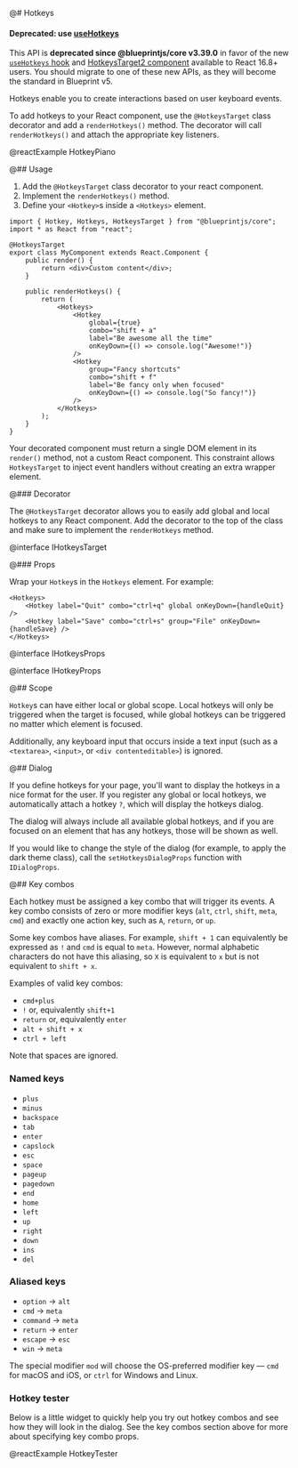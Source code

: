 @# Hotkeys

<div class="@ns-callout @ns-intent-danger @ns-icon-error">
    <h4 class="@ns-heading">

Deprecated: use [useHotkeys](#core/hooks/use-hotkeys)

</h4>

This API is **deprecated since @blueprintjs/core v3.39.0** in favor of the new
[`useHotkeys` hook](#core/hooks/use-hotkeys) and
[HotkeysTarget2 component](#core/components/hotkeys-target2) available to React 16.8+ users.
You should migrate to one of these new APIs, as they will become the standard in Blueprint v5.

</div>

Hotkeys enable you to create interactions based on user keyboard events.

To add hotkeys to your React component, use the `@HotkeysTarget` class decorator
and add a `renderHotkeys()` method. The decorator will call `renderHotkeys()`
and attach the appropriate key listeners.

@reactExample HotkeyPiano

@## Usage

1. Add the `@HotkeysTarget` class decorator to your react component.
1. Implement the `renderHotkeys()` method.
1. Define your `<Hotkey>`s inside a `<Hotkeys>` element.

```tsx
import { Hotkey, Hotkeys, HotkeysTarget } from "@blueprintjs/core";
import * as React from "react";

@HotkeysTarget
export class MyComponent extends React.Component {
    public render() {
        return <div>Custom content</div>;
    }

    public renderHotkeys() {
        return (
            <Hotkeys>
                <Hotkey
                    global={true}
                    combo="shift + a"
                    label="Be awesome all the time"
                    onKeyDown={() => console.log("Awesome!")}
                />
                <Hotkey
                    group="Fancy shortcuts"
                    combo="shift + f"
                    label="Be fancy only when focused"
                    onKeyDown={() => console.log("So fancy!")}
                />
            </Hotkeys>
        );
    }
}
```

<div class="@ns-callout @ns-intent-primary @ns-icon-info-sign">

Your decorated component must return a single DOM element in its `render()` method,
not a custom React component. This constraint allows `HotkeysTarget` to inject
event handlers without creating an extra wrapper element.

</div>

@### Decorator

The `@HotkeysTarget` decorator allows you to easily add global and local
hotkeys to any React component. Add the decorator to the top of the class and
make sure to implement the `renderHotkeys` method.

@interface IHotkeysTarget

@### Props

Wrap your `Hotkey`s in the `Hotkeys` element. For example:

```tsx
<Hotkeys>
    <Hotkey label="Quit" combo="ctrl+q" global onKeyDown={handleQuit} />
    <Hotkey label="Save" combo="ctrl+s" group="File" onKeyDown={handleSave} />
</Hotkeys>
```

@interface IHotkeysProps

@interface IHotkeyProps

@## Scope

`Hotkey`s can have either local or global scope. Local hotkeys will only be
triggered when the target is focused, while global hotkeys can be triggered no
matter which element is focused.

Additionally, any keyboard input that occurs inside a text input (such as a
`<textarea>`, `<input>`, or `<div contenteditable>`) is ignored.

@## Dialog

If you define hotkeys for your page, you'll want to display the hotkeys in a
nice format for the user. If you register any global or local hotkeys, we
automatically attach a hotkey `?`, which will display the hotkeys dialog.

The dialog will always include all available global hotkeys, and if you are
focused on an element that has any hotkeys, those will be shown as well.

If you would like to change the style of the dialog (for example, to apply the
dark theme class), call the `setHotkeysDialogProps` function with `IDialogProps`.

@## Key combos

Each hotkey must be assigned a key combo that will trigger its events. A key
combo consists of zero or more modifier keys (`alt`, `ctrl`, `shift`, `meta`,
`cmd`) and exactly one action key, such as `A`, `return`, or `up`.

Some key combos have aliases. For example, `shift + 1` can equivalently be
expressed as `!` and `cmd` is equal to `meta`. However, normal alphabetic
characters do not have this aliasing, so `X` is equivalent to `x` but is not
equivalent to `shift + x`.

Examples of valid key combos:

-   `cmd+plus`
-   `!` or, equivalently `shift+1`
-   `return` or, equivalently `enter`
-   `alt + shift + x`
-   `ctrl + left`

Note that spaces are ignored.

### Named keys

-   `plus`
-   `minus`
-   `backspace`
-   `tab`
-   `enter`
-   `capslock`
-   `esc`
-   `space`
-   `pageup`
-   `pagedown`
-   `end`
-   `home`
-   `left`
-   `up`
-   `right`
-   `down`
-   `ins`
-   `del`

### Aliased keys

-   `option` &rarr; `alt`
-   `cmd` &rarr; `meta`
-   `command` &rarr; `meta`
-   `return` &rarr; `enter`
-   `escape` &rarr; `esc`
-   `win` &rarr; `meta`

The special modifier `mod` will choose the OS-preferred modifier key — `cmd`
for macOS and iOS, or `ctrl` for Windows and Linux.

### Hotkey tester

Below is a little widget to quickly help you try out hotkey combos and see how
they will look in the dialog. See the key combos section above for more about
specifying key combo props.

@reactExample HotkeyTester
